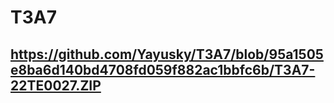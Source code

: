 # T3A7
## https://github.com/Yayusky/T3A7/blob/95a1505e8ba6d140bd4708fd059f882ac1bbfc6b/T3A7-22TE0027.ZIP
